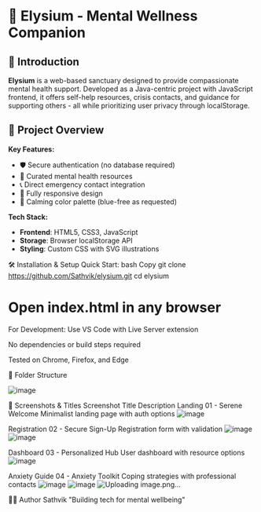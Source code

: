 # 🌿 Elysium - Mental Wellness Companion

## 📖 Introduction
**Elysium** is a web-based sanctuary designed to provide compassionate mental health support. Developed as a Java-centric project with JavaScript frontend, it offers self-help resources, crisis contacts, and guidance for supporting others - all while prioritizing user privacy through localStorage.

## 🌟 Project Overview
**Key Features:**
- 🛡️ Secure authentication (no database required)
- 🧠 Curated mental health resources
- 📞 Direct emergency contact integration
- 📱 Fully responsive design
- 🌈 Calming color palette (blue-free as requested)

**Tech Stack:**
- **Frontend**: HTML5, CSS3, JavaScript
- **Storage**: Browser localStorage API
- **Styling**: Custom CSS with SVG illustrations

🛠️ Installation & Setup
Quick Start:
bash
Copy
git clone https://github.com/Sathvik/elysium.git
cd elysium
# Open index.html in any browser
For Development:
Use VS Code with Live Server extension

No dependencies or build steps required

Tested on Chrome, Firefox, and Edge

📂 Folder Structure

![image](https://github.com/user-attachments/assets/5a93e594-026b-498c-a710-4fe0a4688c29)

📸 Screenshots & Titles
Screenshot	Title	Description
Landing	01 - Serene Welcome	Minimalist landing page with auth options
![image](https://github.com/user-attachments/assets/99dc17b0-847f-4115-b13e-8d089f2ea9f4)


Registration	02 - Secure Sign-Up	Registration form with validation
![image](https://github.com/user-attachments/assets/b6273b7a-b73d-48de-bb0a-31cf4c779aa8)
![image](https://github.com/user-attachments/assets/6cf16927-244d-41f6-a0b2-5294fe40ce23)


Dashboard	03 - Personalized Hub	User dashboard with resource options
![image](https://github.com/user-attachments/assets/7741c0a3-4ddb-4e28-a91f-ef5b7bbc0ee9)


Anxiety Guide	04 - Anxiety Toolkit	Coping strategies with professional contacts
![image](https://github.com/user-attachments/assets/880d14fd-a525-40b7-a63f-aef30a273fd9)
![image](https://github.com/user-attachments/assets/40698afc-f1fe-4ed5-97fb-87ebf6e74078)
![Uploading image.png…]()


👨‍💻 Author
Sathvik
"Building tech for mental wellbeing"
